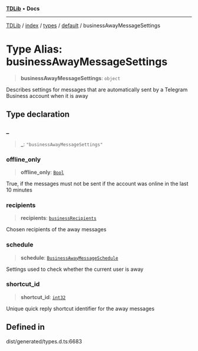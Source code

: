 [**TDLib**](../../../../../../README.md) • **Docs**

***

[TDLib](../../../../../../modules.md) / [index](../../../../../README.md) / [types](../../../README.md) / [default](../README.md) / businessAwayMessageSettings

# Type Alias: businessAwayMessageSettings

> **businessAwayMessageSettings**: `object`

Describes settings for messages that are automatically sent by a Telegram Business account when it is away

## Type declaration

### \_

> **\_**: `"businessAwayMessageSettings"`

### offline\_only

> **offline\_only**: [`Bool`](Bool.md)

True, if the messages must not be sent if the account was online in the last 10 minutes

### recipients

> **recipients**: [`businessRecipients`](businessRecipients-1.md)

Chosen recipients of the away messages

### schedule

> **schedule**: [`BusinessAwayMessageSchedule`](BusinessAwayMessageSchedule.md)

Settings used to check whether the current user is away

### shortcut\_id

> **shortcut\_id**: [`int32`](int32-1.md)

Unique quick reply shortcut identifier for the away messages

## Defined in

dist/generated/types.d.ts:6683
